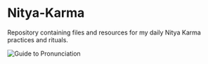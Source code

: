 # Nitya-Karma
Repository containing files and resources for my daily Nitya Karma practices and rituals.

![Guide to Pronunciation]('./Pronunciation.jpeg')

